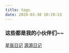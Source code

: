 ```yaml
---
title: tags
date: 2020-03-30 10:19:13
---
```

### 这些都是我的小伙伴们~~
[星辰日记](https://blog.xsot.cn)
[源源日记](https://blog.bsot.cn)
